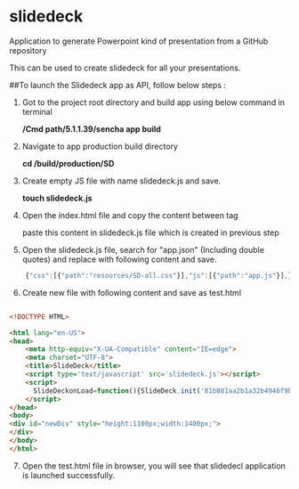 # slidedeck
Application to generate Powerpoint kind of presentation from a GitHub repository

This can be used to create slidedeck for all your presentations.


##To launch the Slidedeck app as API, follow below steps :

1. Got to the project root directory and build app using below command in terminal

	**/Cmd path/5.1.1.39/sencha app build**
	
2. Navigate to app production build directory

	**cd <app root directory>/build/production/SD**
	
3. Create empty JS file with name slidedeck.js and save.
	
	**touch slidedeck.js**
	
4. Open the index.html file and copy the content between tag

	**<script type="text/javascript"> ...... </script>**
	
	paste this content in slidedeck.js file which is created in previous step
	
5. Open the slidedeck.js file, search for "app.json" (Including double quotes) and replace with following content and save.

```javascript
	{"css":[{"path":"resources/SD-all.css"}],"js":[{"path":"app.js"}],}
```	
6. Create new file with following content and save as test.html

```html

<!DOCTYPE HTML>

<html lang="en-US">
<head>
    <meta http-equiv="X-UA-Compatible" content="IE=edge">
    <meta charset="UTF-8">
    <title>SlideDeck</title>	
	<script type='text/javascript' src='slidedeck.js'></script>
	<script>  
	  SlideDeckonLoad=function(){SlideDeck.init('81b881aa2b1a32b4946f9b8d2972bbfd23822cca','ajit-kumar-azad','training','newDiv');};
	</script>
</head>
<body> 
<div id="newDiv" style="height:1100px;width:1400px;">
</div>
</body>
</html>
```


7. Open the test.html file in browser, you will see that slidedecl application is launched successfully.
